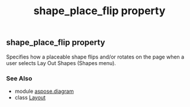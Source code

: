 ﻿---
title: shape_place_flip property
second_title: Aspose.Diagram for Python via .NET API References
description: 
type: docs
weight: 150
url: /python-net/aspose.diagram/layout/shape_place_flip/
is_root: false
---

## shape_place_flip property


Specifies how a placeable shape flips and/or rotates on the page when a user selects Lay Out Shapes (Shapes menu).

### See Also
* module [aspose.diagram](../../)
* class [Layout](/diagram/python-net/aspose.diagram/layout)
